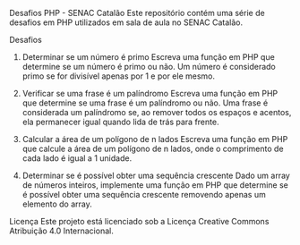 Desafios PHP - SENAC Catalão
Este repositório contém uma série de desafios em PHP utilizados em sala de aula no SENAC Catalão.

Desafios
1. Determinar se um número é primo
Escreva uma função em PHP que determine se um número é primo ou não. Um número é considerado primo se for divisível apenas por 1 e por ele mesmo.

2. Verificar se uma frase é um palíndromo
Escreva uma função em PHP que determine se uma frase é um palíndromo ou não. Uma frase é considerada um palíndromo se, ao remover todos os espaços e acentos, ela permanecer igual quando lida de trás para frente.

3. Calcular a área de um polígono de n lados
Escreva uma função em PHP que calcule a área de um polígono de n lados, onde o comprimento de cada lado é igual a 1 unidade.

4. Determinar se é possível obter uma sequência crescente
Dado um array de números inteiros, implemente uma função em PHP que determine se é possível obter uma sequência crescente removendo apenas um elemento do array.

Licença
Este projeto está licenciado sob a Licença Creative Commons Atribuição 4.0 Internacional.
